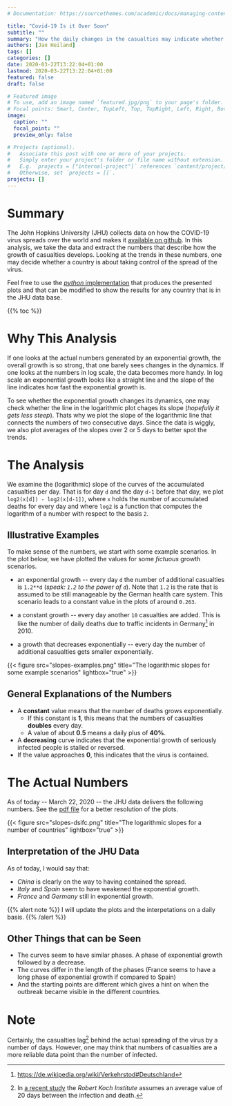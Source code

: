 ```yaml
---
# Documentation: https://sourcethemes.com/academic/docs/managing-content/

title: "Covid-19 Is it Over Soon"
subtitle: ""
summary: "How the daily changes in the casualties may indicate whether the virus is on the decline"
authors: [Jan Heiland]
tags: []
categories: []
date: 2020-03-22T13:22:04+01:00
lastmod: 2020-03-22T13:22:04+01:00
featured: false
draft: false

# Featured image
# To use, add an image named `featured.jpg/png` to your page's folder.
# Focal points: Smart, Center, TopLeft, Top, TopRight, Left, Right, BottomLeft, Bottom, BottomRight.
image:
  caption: ""
  focal_point: ""
  preview_only: false

# Projects (optional).
#   Associate this post with one or more of your projects.
#   Simply enter your project's folder or file name without extension.
#   E.g. `projects = ["internal-project"]` references `content/project/deep-learning/index.md`.
#   Otherwise, set `projects = []`.
projects: []
---
```


# Summary

The John Hopkins University (JHU) collects data on how the COVID-19 virus
spreads over the world and makes it [available on
github](https://github.com/CSSEGISandData/COVID-19). In this analysis, we take
the data and extract the numbers that describe how the growth of casualties
develops. Looking at the trends in these numbers, one may decide whether a
country is about taking control of the spread of the virus.

Feel free to use the [*python*
implementation](https://github.com/highlando/covid-over-any-time-soon) that
produces the presented plots and that can be modified to show the results for
any country that is in the JHU data base.

{{% toc %}}

# Why This Analysis

If one looks at the actual numbers generated by an exponential growth, the
overall growth is so strong, that one barely sees changes in the dynamics. If
one looks at the numbers in log scale, the data becomes more handy. In log scale
an exponential growth looks like a straight line and the slope of the line
indicates how fast the exponential growth is.

To see whether the exponential growth changes its dynamics, one may check
whether the line in the logarithmic plot chages its slope (*hopefully it gets
less steep*). Thats why we plot the slope of the logarithmic line that connects
the numbers of two consecutive days. Since the data is wiggly, we also plot
averages of the slopes over 2 or 5 days to better spot the trends.

# The Analysis

We examine the (logarithmic) slope of the curves of the accumulated casualties
per day.  That is for day `d` and the day `d-1` before that day, we plot `log2(x[d]) -
log2(x[d-1])`, where `x` holds the number of accumulated deaths for every day
and where `log2` is a function that computes the logarithm of a number with
respect to the basis `2`.


## Illustrative Examples

To make sense of the numbers, we start with some example scenarios. In the plot
below, we have plotted the values for some *fictuous* growth scenarios.

 * an exponential growth -- every day `d` the number of additional casualties is
   `1.2**d` (*speak: `1.2` to the power of `d`*). Note that `1.2` is the rate that is
   assumed to be still manageable by the German health care system. This
   scenario leads to a constant value in the plots of around `0.263`.

 * a constant growth -- every day another `10` casualties are added. This is
   like the number of daily deaths due to traffic incidents in Germany[^1] in 2010.

 * a growth that decreases exponentially -- every day the number of additional
   casualties gets smaller exponentially.

{{< figure src="slopes-examples.png" title="The logarithmic slopes for some example scenarios" lightbox="true" >}}

## General Explanations of the Numbers

 * A **constant** value means that the number of deaths grows exponentially. 
   * If this constant is **1**, this means that the numbers of casualties
     **doubles** every day.
   * A value of about **0.5** means a daily plus of **40%**.
 * A **decreasing** curve indicates that the exponential growth of seriously
   infected people is stalled or reversed.
 * If the value approaches **0**, this indicates that the virus is contained.
 
# The Actual Numbers

As of today -- March 22, 2020 -- the JHU data delivers the following numbers.
See the [pdf file](slopes-dsifc.pdf) for a better resolution of the plots.

{{< figure src="slopes-dsifc.png" title="The logarithmic slopes for a number of countries" lightbox="true" >}}

## Interpretation of the JHU Data

As of today, I would say that:

 * *China* is clearly on the way to having contained the spread.
 * *Italy* and *Spain* seem to have weakened the exponential growth.
 * *France* and *Germany* still in exponential growth.

{{% alert note %}}
I will update the plots and the interpetations on a daily basis.
{{% /alert  %}}

## Other Things that can be Seen

 * The curves seem to have similar phases. A phase of exponential growth
   followed by a decrease. 
 * The curves differ in the length of the phases (France seems to have a long
   phase of exponential growth if compared to Spain) 
 * And the starting points are different which gives a hint on when the outbreak
   became visible in the different countries.
 
# Note

Certainly, the casualties lag[^2] behind the actual spreading of the virus by a number of days. However, one may think that numbers of casualties are a more reliable data point than the number of infected.


[^1]: https://de.wikipedia.org/wiki/Verkehrstod#Deutschland
[^2]: In [a recent study](https://dx.doi.org/10.25646/6571.2) the *Robert Koch Institute* assumes an average value of 20 days between the infection and death.
